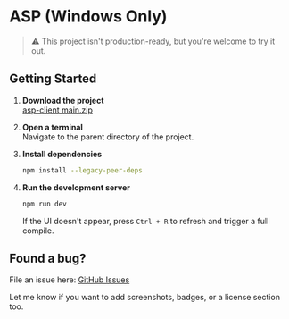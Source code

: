 # ASP (Windows Only)

> ⚠️ This project isn't production-ready, but you're welcome to try it out.

## Getting Started

1. **Download the project**  
   [asp-client main.zip](https://github.com/logie-school/asp-client/archive/refs/heads/main.zip)

2. **Open a terminal**  
   Navigate to the parent directory of the project.

3. **Install dependencies**  
   ```bash
   npm install --legacy-peer-deps
   ```

4. **Run the development server**

   ```bash
   npm run dev
   ```

   If the UI doesn't appear, press `Ctrl + R` to refresh and trigger a full compile.

## Found a bug?

File an issue here: [GitHub Issues](https://github.com/logie-school/asp-client/issues)

Let me know if you want to add screenshots, badges, or a license section too.
